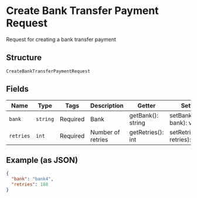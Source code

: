 
# Create Bank Transfer Payment Request

Request for creating a bank transfer payment

## Structure

`CreateBankTransferPaymentRequest`

## Fields

| Name | Type | Tags | Description | Getter | Setter |
|  --- | --- | --- | --- | --- | --- |
| `bank` | `string` | Required | Bank | getBank(): string | setBank(string bank): void |
| `retries` | `int` | Required | Number of retries | getRetries(): int | setRetries(int retries): void |

## Example (as JSON)

```json
{
  "bank": "bank4",
  "retries": 188
}
```

